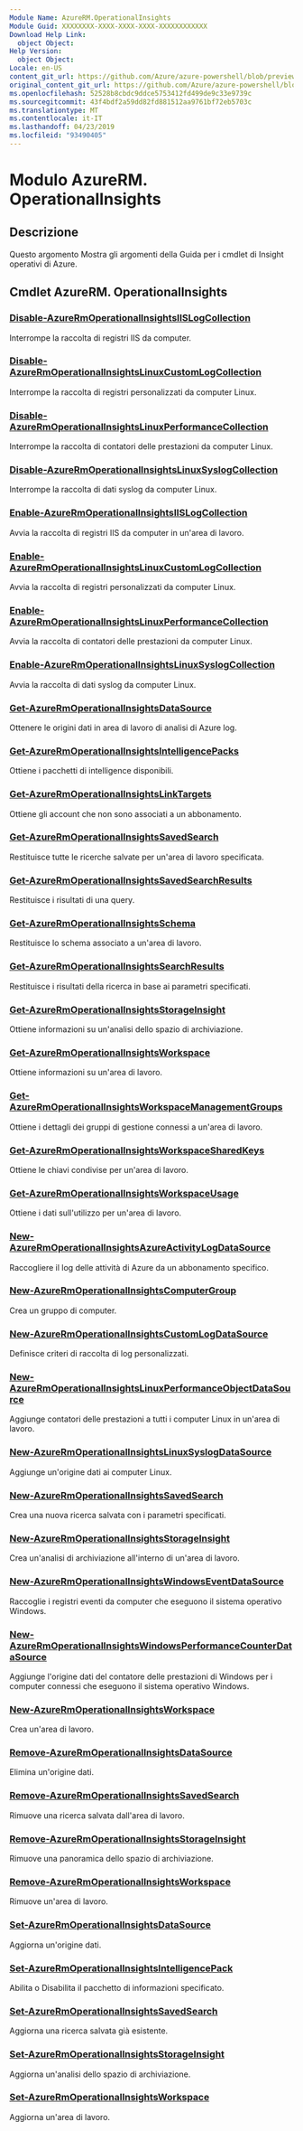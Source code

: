 ```yaml
---
Module Name: AzureRM.OperationalInsights
Module Guid: XXXXXXXX-XXXX-XXXX-XXXX-XXXXXXXXXXXX
Download Help Link:
  object Object: 
Help Version:
  object Object: 
Locale: en-US
content_git_url: https://github.com/Azure/azure-powershell/blob/preview/src/ResourceManager/OperationalInsights/Commands.OperationalInsights/help/AzureRM.OperationalInsights.md
original_content_git_url: https://github.com/Azure/azure-powershell/blob/preview/src/ResourceManager/OperationalInsights/Commands.OperationalInsights/help/AzureRM.OperationalInsights.md
ms.openlocfilehash: 52528b8cbdc9ddce5753412fd499de9c33e9739c
ms.sourcegitcommit: 43f4bdf2a59dd82fd881512aa9761bf72eb5703c
ms.translationtype: MT
ms.contentlocale: it-IT
ms.lasthandoff: 04/23/2019
ms.locfileid: "93490405"
---
```

# Modulo AzureRM. OperationalInsights
## Descrizione
Questo argomento Mostra gli argomenti della Guida per i cmdlet di Insight operativi di Azure.

## Cmdlet AzureRM. OperationalInsights
### [Disable-AzureRmOperationalInsightsIISLogCollection](Disable-AzureRmOperationalInsightsIISLogCollection.md)
Interrompe la raccolta di registri IIS da computer.

### [Disable-AzureRmOperationalInsightsLinuxCustomLogCollection](Disable-AzureRmOperationalInsightsLinuxCustomLogCollection.md)
Interrompe la raccolta di registri personalizzati da computer Linux.

### [Disable-AzureRmOperationalInsightsLinuxPerformanceCollection](Disable-AzureRmOperationalInsightsLinuxPerformanceCollection.md)
Interrompe la raccolta di contatori delle prestazioni da computer Linux.

### [Disable-AzureRmOperationalInsightsLinuxSyslogCollection](Disable-AzureRmOperationalInsightsLinuxSyslogCollection.md)
Interrompe la raccolta di dati syslog da computer Linux.

### [Enable-AzureRmOperationalInsightsIISLogCollection](Enable-AzureRmOperationalInsightsIISLogCollection.md)
Avvia la raccolta di registri IIS da computer in un'area di lavoro.

### [Enable-AzureRmOperationalInsightsLinuxCustomLogCollection](Enable-AzureRmOperationalInsightsLinuxCustomLogCollection.md)
Avvia la raccolta di registri personalizzati da computer Linux.

### [Enable-AzureRmOperationalInsightsLinuxPerformanceCollection](Enable-AzureRmOperationalInsightsLinuxPerformanceCollection.md)
Avvia la raccolta di contatori delle prestazioni da computer Linux.

### [Enable-AzureRmOperationalInsightsLinuxSyslogCollection](Enable-AzureRmOperationalInsightsLinuxSyslogCollection.md)
Avvia la raccolta di dati syslog da computer Linux.

### [Get-AzureRmOperationalInsightsDataSource](Get-AzureRmOperationalInsightsDataSource.md)
Ottenere le origini dati in area di lavoro di analisi di Azure log.

### [Get-AzureRmOperationalInsightsIntelligencePacks](Get-AzureRmOperationalInsightsIntelligencePacks.md)
Ottiene i pacchetti di intelligence disponibili.

### [Get-AzureRmOperationalInsightsLinkTargets](Get-AzureRmOperationalInsightsLinkTargets.md)
Ottiene gli account che non sono associati a un abbonamento.

### [Get-AzureRmOperationalInsightsSavedSearch](Get-AzureRmOperationalInsightsSavedSearch.md)
Restituisce tutte le ricerche salvate per un'area di lavoro specificata.

### [Get-AzureRmOperationalInsightsSavedSearchResults](Get-AzureRmOperationalInsightsSavedSearchResults.md)
Restituisce i risultati di una query.

### [Get-AzureRmOperationalInsightsSchema](Get-AzureRmOperationalInsightsSchema.md)
Restituisce lo schema associato a un'area di lavoro.

### [Get-AzureRmOperationalInsightsSearchResults](Get-AzureRmOperationalInsightsSearchResults.md)
Restituisce i risultati della ricerca in base ai parametri specificati.

### [Get-AzureRmOperationalInsightsStorageInsight](Get-AzureRmOperationalInsightsStorageInsight.md)
Ottiene informazioni su un'analisi dello spazio di archiviazione.

### [Get-AzureRmOperationalInsightsWorkspace](Get-AzureRmOperationalInsightsWorkspace.md)
Ottiene informazioni su un'area di lavoro.

### [Get-AzureRmOperationalInsightsWorkspaceManagementGroups](Get-AzureRmOperationalInsightsWorkspaceManagementGroups.md)
Ottiene i dettagli dei gruppi di gestione connessi a un'area di lavoro.

### [Get-AzureRmOperationalInsightsWorkspaceSharedKeys](Get-AzureRmOperationalInsightsWorkspaceSharedKeys.md)
Ottiene le chiavi condivise per un'area di lavoro.

### [Get-AzureRmOperationalInsightsWorkspaceUsage](Get-AzureRmOperationalInsightsWorkspaceUsage.md)
Ottiene i dati sull'utilizzo per un'area di lavoro.

### [New-AzureRmOperationalInsightsAzureActivityLogDataSource](New-AzureRmOperationalInsightsAzureActivityLogDataSource.md)
Raccogliere il log delle attività di Azure da un abbonamento specifico.

### [New-AzureRmOperationalInsightsComputerGroup](New-AzureRmOperationalInsightsComputerGroup.md)
Crea un gruppo di computer.

### [New-AzureRmOperationalInsightsCustomLogDataSource](New-AzureRmOperationalInsightsCustomLogDataSource.md)
Definisce criteri di raccolta di log personalizzati.

### [New-AzureRmOperationalInsightsLinuxPerformanceObjectDataSource](New-AzureRmOperationalInsightsLinuxPerformanceObjectDataSource.md)
Aggiunge contatori delle prestazioni a tutti i computer Linux in un'area di lavoro.

### [New-AzureRmOperationalInsightsLinuxSyslogDataSource](New-AzureRmOperationalInsightsLinuxSyslogDataSource.md)
Aggiunge un'origine dati ai computer Linux.

### [New-AzureRmOperationalInsightsSavedSearch](New-AzureRmOperationalInsightsSavedSearch.md)
Crea una nuova ricerca salvata con i parametri specificati.

### [New-AzureRmOperationalInsightsStorageInsight](New-AzureRmOperationalInsightsStorageInsight.md)
Crea un'analisi di archiviazione all'interno di un'area di lavoro.

### [New-AzureRmOperationalInsightsWindowsEventDataSource](New-AzureRmOperationalInsightsWindowsEventDataSource.md)
Raccoglie i registri eventi da computer che eseguono il sistema operativo Windows.

### [New-AzureRmOperationalInsightsWindowsPerformanceCounterDataSource](New-AzureRmOperationalInsightsWindowsPerformanceCounterDataSource.md)
Aggiunge l'origine dati del contatore delle prestazioni di Windows per i computer connessi che eseguono il sistema operativo Windows.

### [New-AzureRmOperationalInsightsWorkspace](New-AzureRmOperationalInsightsWorkspace.md)
Crea un'area di lavoro.

### [Remove-AzureRmOperationalInsightsDataSource](Remove-AzureRmOperationalInsightsDataSource.md)
Elimina un'origine dati.

### [Remove-AzureRmOperationalInsightsSavedSearch](Remove-AzureRmOperationalInsightsSavedSearch.md)
Rimuove una ricerca salvata dall'area di lavoro.

### [Remove-AzureRmOperationalInsightsStorageInsight](Remove-AzureRmOperationalInsightsStorageInsight.md)
Rimuove una panoramica dello spazio di archiviazione.

### [Remove-AzureRmOperationalInsightsWorkspace](Remove-AzureRmOperationalInsightsWorkspace.md)
Rimuove un'area di lavoro.

### [Set-AzureRmOperationalInsightsDataSource](Set-AzureRmOperationalInsightsDataSource.md)
Aggiorna un'origine dati.

### [Set-AzureRmOperationalInsightsIntelligencePack](Set-AzureRmOperationalInsightsIntelligencePack.md)
Abilita o Disabilita il pacchetto di informazioni specificato.

### [Set-AzureRmOperationalInsightsSavedSearch](Set-AzureRmOperationalInsightsSavedSearch.md)
Aggiorna una ricerca salvata già esistente.

### [Set-AzureRmOperationalInsightsStorageInsight](Set-AzureRmOperationalInsightsStorageInsight.md)
Aggiorna un'analisi dello spazio di archiviazione.

### [Set-AzureRmOperationalInsightsWorkspace](Set-AzureRmOperationalInsightsWorkspace.md)
Aggiorna un'area di lavoro.

